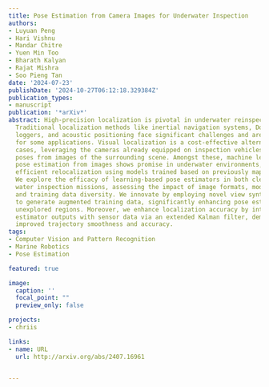 ```yaml
---
title: Pose Estimation from Camera Images for Underwater Inspection
authors:
- Luyuan Peng
- Hari Vishnu
- Mandar Chitre
- Yuen Min Too
- Bharath Kalyan
- Rajat Mishra
- Soo Pieng Tan
date: '2024-07-23'
publishDate: '2024-10-27T06:12:18.329384Z'
publication_types:
- manuscript
publication: '*arXiv*'
abstract: High-precision localization is pivotal in underwater reinspection missions.
  Traditional localization methods like inertial navigation systems, Doppler velocity
  loggers, and acoustic positioning face significant challenges and are not cost-effective
  for some applications. Visual localization is a cost-effective alternative in such
  cases, leveraging the cameras already equipped on inspection vehicles to estimate
  poses from images of the surrounding scene. Amongst these, machine learning-based
  pose estimation from images shows promise in underwater environments, performing
  efficient relocalization using models trained based on previously mapped scenes.
  We explore the efficacy of learning-based pose estimators in both clear and turbid
  water inspection missions, assessing the impact of image formats, model architectures
  and training data diversity. We innovate by employing novel view synthesis models
  to generate augmented training data, significantly enhancing pose estimation in
  unexplored regions. Moreover, we enhance localization accuracy by integrating pose
  estimator outputs with sensor data via an extended Kalman filter, demonstrating
  improved trajectory smoothness and accuracy.
tags:
- Computer Vision and Pattern Recognition
- Marine Robotics
- Pose Estimation

featured: true

image:
  caption: ''
  focal_point: ""
  preview_only: false

projects:
- chriis

links:
- name: URL
  url: http://arxiv.org/abs/2407.16961


---
```

